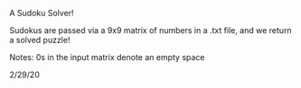 A Sudoku Solver!


Sudokus are passed via a 9x9 matrix of numbers in a .txt file, and we return a solved puzzle!

Notes:
0s in the input matrix denote an empty space

2/29/20
